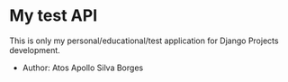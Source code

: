 # My test API

This is only my personal/educational/test application for Django Projects development.

- Author: Atos Apollo Silva Borges
